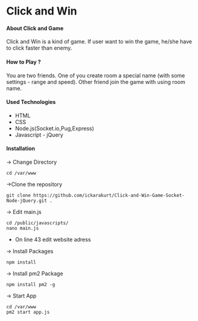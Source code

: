 # Click and Win
#### About Click and Game
Click and Win is a kind of game. If user want to win the game, he/she have to click faster than enemy.
#### How to Play ?
You are two friends. One of you create room a special name (with some settings - range and speed). Other friend join the game with using room name.
#### Used Technologies
* HTML
* CSS
* Node.js(Socket.io,Pug,Express)
* Javascript - jQuery

#### Installation

-> Change Directory
```
cd /var/www
```
->Clone the repository
```
git clone https://github.com/ickarakurt/Click-and-Win-Game-Socket-Node-jQuery.git .
```
-> Edit main.js
```
cd /public/javascripts/
nano main.js
```
* On line 43 edit website adress

-> Install Packages
```
npm install
```
-> Install pm2 Package

```
npm install pm2 -g
```
-> Start App
```
cd /var/www
pm2 start app.js
```












